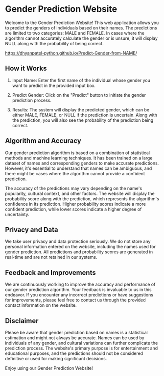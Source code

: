 # Gender Prediction Website

Welcome to the Gender Prediction Website! This web application allows you to predict the genders of individuals based on their names. The predictions are limited to two categories: MALE and FEMALE. In cases where the algorithm cannot accurately calculate the gender or is unsure, it will display NULL along with the probability of being correct.

https://dhyanpatel-python.github.io/Predict-Gender-from-NAME/

## How it Works

1. Input Name: Enter the first name of the individual whose gender you want to predict in the provided input box.

2. Predict Gender: Click on the "Predict" button to initiate the gender prediction process.

3. Results: The system will display the predicted gender, which can be either MALE, FEMALE, or NULL if the prediction is uncertain. Along with the prediction, you will also see the probability of the prediction being correct.

## Algorithm and Accuracy

Our gender prediction algorithm is based on a combination of statistical methods and machine learning techniques. It has been trained on a large dataset of names and corresponding genders to make accurate predictions. However, it's essential to understand that names can be ambiguous, and there might be cases where the algorithm cannot provide a confident prediction.

The accuracy of the predictions may vary depending on the name's popularity, cultural context, and other factors. The website will display the probability score along with the prediction, which represents the algorithm's confidence in its prediction. Higher probability scores indicate a more confident prediction, while lower scores indicate a higher degree of uncertainty.

## Privacy and Data

We take user privacy and data protection seriously. We do not store any personal information entered on the website, including the names used for gender prediction. All predictions and probability scores are generated in real-time and are not retained in our systems.

## Feedback and Improvements

We are continuously working to improve the accuracy and performance of our gender prediction algorithm. Your feedback is invaluable to us in this endeavor. If you encounter any incorrect predictions or have suggestions for improvements, please feel free to contact us through the provided contact information on the website.

## Disclaimer

Please be aware that gender prediction based on names is a statistical estimation and might not always be accurate. Names can be used by individuals of any gender, and cultural variations can further complicate the prediction process. The website's primary purpose is for entertainment and educational purposes, and the predictions should not be considered definitive or used for making significant decisions.

Enjoy using our Gender Prediction Website!
